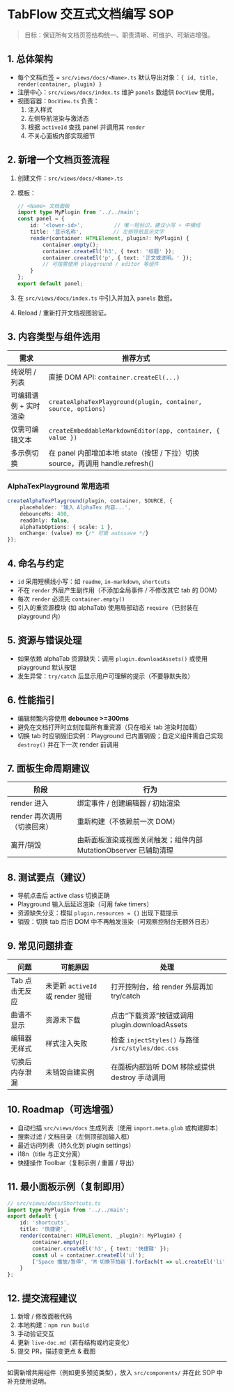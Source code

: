 # TabFlow 交互式文档编写 SOP

> 目标：保证所有文档页签结构统一、职责清晰、可维护、可渐进增强。

## 1. 总体架构

- 每个文档页签 = `src/views/docs/<Name>.ts` 默认导出对象：`{ id, title, render(container, plugin) }`
- 注册中心：`src/views/docs/index.ts` 维护 `panels` 数组供 `DocView` 使用。
- 视图容器：`DocView.ts` 负责：
	1. 注入样式
	2. 左侧导航渲染与激活态
	3. 根据 `activeId` 查找 panel 并调用其 `render`
	4. 不关心面板内部实现细节

## 2. 新增一个文档页签流程

1. 创建文件：`src/views/docs/<Name>.ts`
2. 模板：

	 ```ts
	 // <Name> 文档面板
	 import type MyPlugin from '../../main';
	 const panel = {
		 id: '<lower-id>',          // 唯一短标识，建议小写 + 中横线
		 title: '显示名称',          // 左侧导航显示文字
		 render(container: HTMLElement, plugin?: MyPlugin) {
			 container.empty();
			 container.createEl('h3', { text: '标题' });
			 container.createEl('p', { text: '正文或说明。' });
			 // 可按需使用 playground / editor 等组件
		 }
	 };
	 export default panel;
	 ```

3. 在 `src/views/docs/index.ts` 中引入并加入 `panels` 数组。
4. Reload / 重新打开文档视图验证。

## 3. 内容类型与组件选用

| 需求 | 推荐方式 |
| ---- | -------- |
| 纯说明 / 列表 | 直接 DOM API: `container.createEl(...)` |
| 可编辑谱例 + 实时渲染 | `createAlphaTexPlayground(plugin, container, source, options)` |
| 仅需可编辑文本 | `createEmbeddableMarkdownEditor(app, container, { value })` |
| 多示例切换 | 在 panel 内部增加本地 state（按钮 / 下拉）切换 source，再调用 handle.refresh() |

### AlphaTexPlayground 常用选项

```ts
createAlphaTexPlayground(plugin, container, SOURCE, {
	placeholder: '输入 AlphaTex 内容...',
	debounceMs: 400,
	readOnly: false,
	alphaTabOptions: { scale: 1 },
	onChange: (value) => {/* 可做 autosave */}
});
```

## 4. 命名与约定

- `id` 采用短横线小写：如 `readme`, `in-markdown`, `shortcuts`
- 不在 `render` 外层产生副作用（不添加全局事件 / 不修改其它 tab 的 DOM）
- 每次 `render` 必须先 `container.empty()`
- 引入的重资源模块 (如 alphaTab) 使用局部动态 `require`（已封装在 playground 内）

## 5. 资源与错误处理

- 如果依赖 alphaTab 资源缺失：调用 `plugin.downloadAssets()` 或使用 playground 默认按钮
- 发生异常：`try/catch` 后显示用户可理解的提示（不要静默失败）

## 6. 性能指引

- 编辑频繁内容使用 **debounce >=300ms**
- 避免在文档打开时立刻加载所有重资源（只在相关 tab 渲染时加载）
- 切换 tab 时应销毁旧实例：Playground 已内置销毁；自定义组件需自己实现 `destroy()` 并在下一次 render 前调用

## 7. 面板生命周期建议

| 阶段 | 行为 |
| ---- | ---- |
| render 进入 | 绑定事件 / 创建编辑器 / 初始渲染 |
| render 再次调用（切换回来） | 重新构建（不依赖前一次 DOM） |
| 离开/销毁 | 由新面板渲染或视图关闭触发；组件内部 MutationObserver 已辅助清理 |

## 8. 测试要点（建议）

- 导航点击后 active class 切换正确
- Playground 输入后延迟渲染（可用 fake timers）
- 资源缺失分支：模拟 `plugin.resources = {}` 出现下载提示
- 销毁：切换 tab 后旧 DOM 中不再触发渲染（可观察控制台无额外日志）

## 9. 常见问题排查

| 问题 | 可能原因 | 处理 |
| ---- | -------- | ---- |
| Tab 点击无反应 | 未更新 `activeId` 或 render 抛错 | 打开控制台，给 render 外层再加 try/catch |
| 曲谱不显示 | 资源未下载 | 点击“下载资源”按钮或调用 plugin.downloadAssets |
| 编辑器无样式 | 样式注入失败 | 检查 `injectStyles()` 与路径 `/src/styles/doc.css` |
| 切换后内存泄漏 | 未销毁自建实例 | 在面板内部监听 DOM 移除或提供 destroy 手动调用 |

## 10. Roadmap（可选增强）

- 自动扫描 `src/views/docs` 生成列表（使用 `import.meta.glob` 或构建脚本）
- 搜索过滤 / 文档目录（左侧顶部加输入框）
- 最近访问列表（持久化到 plugin settings）
- i18n（title 与正文分离）
- 快捷操作 Toolbar（复制示例 / 重置 / 导出）

## 11. 最小面板示例（复制即用）

```ts
// src/views/docs/Shortcuts.ts
import type MyPlugin from '../../main';
export default {
	id: 'shortcuts',
	title: '快捷键',
	render(container: HTMLElement, _plugin?: MyPlugin) {
		container.empty();
		container.createEl('h3', { text: '快捷键' });
		const ul = container.createEl('ul');
		['Space 播放/暂停', 'M 切换节拍器'].forEach(t => ul.createEl('li', { text: t }));
	}
};
```

## 12. 提交流程建议

1. 新增 / 修改面板代码
2. 本地构建：`npm run build`
3. 手动验证交互
4. 更新 `live-doc.md`（若有结构或约定变化）
5. 提交 PR，描述变更点 & 截图

---

如需新增共用组件（例如更多预览类型），放入 `src/components/` 并在此 SOP 中补充使用说明。
